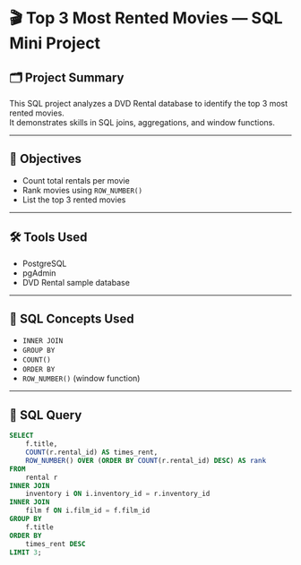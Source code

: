 # 🎬 Top 3 Most Rented Movies — SQL Mini Project

## 🗂️ Project Summary
This SQL project analyzes a DVD Rental database to identify the top 3 most rented movies.  
It demonstrates skills in SQL joins, aggregations, and window functions.

---

## 📌 Objectives
- Count total rentals per movie
- Rank movies using `ROW_NUMBER()`
- List the top 3 rented movies

---

## 🛠️ Tools Used
- PostgreSQL
- pgAdmin
- DVD Rental sample database

---

## 🧠 SQL Concepts Used
- `INNER JOIN`
- `GROUP BY`
- `COUNT()`
- `ORDER BY`
- `ROW_NUMBER()` (window function)

---

## 🧾 SQL Query
```sql
SELECT 
    f.title,
    COUNT(r.rental_id) AS times_rent,
    ROW_NUMBER() OVER (ORDER BY COUNT(r.rental_id) DESC) AS rank
FROM 
    rental r 
INNER JOIN 
    inventory i ON i.inventory_id = r.inventory_id
INNER JOIN 
    film f ON i.film_id = f.film_id
GROUP BY 
    f.title
ORDER BY 
    times_rent DESC
LIMIT 3;

